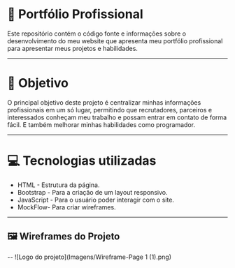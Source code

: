 # 📌 Portfólio Profissional
Este repositório contém o código fonte e informações sobre o desenvolvimento do meu website que apresenta meu portfólio profissional para apresentar meus projetos e habilidades.

---

# 🚀 Objetivo
O principal objetivo deste projeto é centralizar minhas informações profissionais em um só lugar, permitindo que recrutadores, parceiros e interessados conheçam meu trabalho e possam entrar em contato de forma fácil. E também melhorar minhas habilidades como programador.

---

# 💻 Tecnologias utilizadas

- HTML - Estrutura da página.
- Bootstrap - Para a criação de um layout responsivo.
- JavaScript - Para o usuário poder interagir com o site.
- MockFlow- Para criar wireframes.

---

## 🖼️ Wireframes do Projeto

-- ![Logo do projeto](Imagens/Wireframe-Page 1 (1).png)
